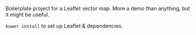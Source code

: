 Boilerplate project for a Leaflet vector map. More a demo than anything, but it might be useful.

`bower install` to set up Leaflet & dependencies.
